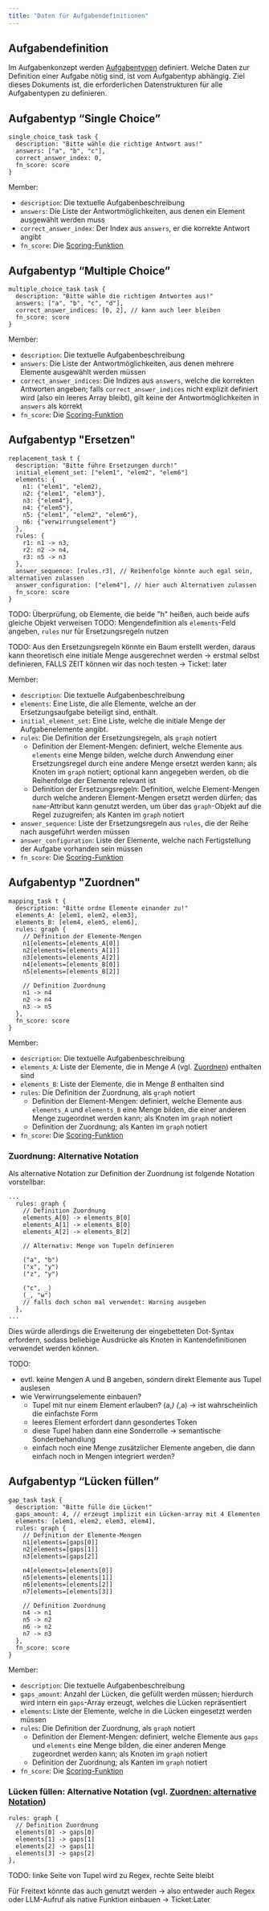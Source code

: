 ```yaml
---
title: "Daten für Aufgabendefinitionen"
---
```


## Aufgabendefinition

Im Aufgabenkonzept werden [Aufgabentypen](../tasks/readme.md#aufgabentypen) definiert.
Welche Daten zur Definition einer Aufgabe nötig sind, ist vom Aufgabentyp abhängig. Ziel
dieses Dokuments ist, die erforderlichen Datenstrukturen für alle Aufgabentypen zu
definieren.

## Aufgabentyp “Single Choice”

```
single_choice_task task {
  description: "Bitte wähle die richtige Antwort aus!"
  answers: ["a", "b", "c"],
  correct_answer_index: 0,
  fn_score: score
}
```

Member:

- `description`: Die textuelle Aufgabenbeschreibung
- `answers`: Die Liste der Antwortmöglichkeiten, aus denen ein Element ausgewählt werden
  muss
- `correct_answer_index`: Der Index aus `answers`, er die korrekte Antwort angibt
- `fn_score`: Die [Scoring-Funktion](../control_mechanisms/reporting.md#scoring-funktion)

## Aufgabentyp “Multiple Choice”

```
multiple_choice_task task {
  description: "Bitte wähle die richtigen Antworten aus!"
  answers: ["a", "b", "c", "d"],
  correct_answer_indices: [0, 2], // kann auch leer bleiben
  fn_score: score
}
```

Member:

- `description`: Die textuelle Aufgabenbeschreibung
- `answers`: Die Liste der Antwortmöglichkeiten, aus denen mehrere Elemente ausgewählt
  werden müssen
- `correct_answer_indices`: Die Indizes aus `answers`, welche die korrekten Antworten
  angeben; falls `correct_answer_indices` nicht explizit definiert wird (also ein leeres
  Array bleibt), gilt keine der Antwortmöglichkeiten in `answers` als korrekt
- `fn_score`: Die [Scoring-Funktion](../control_mechanisms/reporting.md#scoring-funktion)

## Aufgabentyp "Ersetzen"

```
replacement_task t {
  description: "Bitte führe Ersetzungen durch!"
  initial_element_set: ["elem1", "elem2", "elem6"]
  elements: {
    n1: ("elem1", "elem2),
    n2: {"elem1", "elem3"},
    n3: {"elem4"},
    n4: {"elem5"},
    n5: {"elem1", "elem2", "elem6"},
    n6: {"verwirrungselement"}
  },
  rules: {
    r1: n1 -> n3,
    r2: n2 -> n4,
    r3: n5 -> n3
  },
  answer_sequence: [rules.r3], // Reihenfolge könnte auch egal sein, alternativen zulassen
  answer_configuration: ["elem4"], // hier auch Alternativen zulassen
  fn_score: score
}
```

TODO: Überprüfung, ob Elemente, die beide "h" heißen, auch beide aufs gleiche Objekt verweisen
TODO: Mengendefinition als `elements`-Feld angeben, `rules` nur für Ersetzungsregeln nutzen

TODO: Aus den Ersetzungsregeln könnte ein Baum erstellt werden, daraus kann theoretisch eine initiale Menge ausgerechnet
werden -> erstmal selbst definieren, FALLS ZEIT können wir das noch testen -> Ticket: later

Member:

- `description`: Die textuelle Aufgabenbeschreibung
- `elements`: Eine Liste, die alle Elemente, welche an der Ersetzungsaufgabe beteiligt sind,
  enthält.
- `initial_element_set`: Eine Liste, welche die initiale Menge der Aufgabenelemente angibt.
- `rules`: Die Definition der Ersetzungsregeln, als `graph` notiert
  - Definition der Element-Mengen: definiert, welche Elemente aus `elements` eine Menge
    bilden, welche durch Anwendung einer Ersetzungsregel durch eine andere Menge ersetzt
    werden kann; als Knoten im `graph` notiert; optional kann angegeben werden, ob die
    Reihenfolge der Elemente relevant ist
  - Definition der Ersetzungsregeln: Definition, welche Element-Mengen durch welche anderen
    Element-Mengen ersetzt werden dürfen; das `name`-Attribut kann genutzt werden, um über
    das `graph`-Objekt auf die Regel zuzugreifen; als Kanten im `graph` notiert
- `answer_sequence`: Liste der Ersetzungsregeln aus `rules`, die der Reihe nach ausgeführt
  werden müssen
- `answer_configuration`: Liste der Elemente, welche nach Fertigstellung der Aufgabe
  vorhanden sein müssen
- `fn_score`: Die [Scoring-Funktion](../control_mechanisms/reporting.md#scoring-funktion)


## Aufgabentyp "Zuordnen"

```
mapping_task t {
  description: "Bitte ordne Elemente einander zu!"
  elements_A: [elem1, elem2, elem3],
  elements_B: [elem4, elem5, elem6],
  rules: graph {
    // Definition der Elemente-Mengen
    n1[elements=[elements_A[0]]
    n2[elements=[elements_A[1]]
    n3[elements=[elements_A[2]]
    n4[elements=[elements_B[0]]
    n5[elements=[elements_B[2]]

    // Definition Zuordnung
    n1 -> n4
    n2 -> n4
    n3 -> n5
  },
  fn_score: score
}
```

Member:

- `description`: Die textuelle Aufgabenbeschreibung
- `elements_A`: Liste der Elemente, die in Menge $A$ (vgl.
  [Zuordnen](../tasks/readme.md#zuordnen)) enthalten sind
- `elements_B`: Liste der Elemente, die in Menge $B$ enthalten sind
- `rules`: Die Definition der Zuordnung, als `graph` notiert
  - Definition der Element-Mengen: definiert, welche Elemente aus `elements_A` und
    `elements_B` eine Menge bilden, die einer anderen Menge zugeordnet werden kann; als
    Knoten im `graph` notiert
  - Definition der Zuordnung; als Kanten im `graph` notiert
- `fn_score`: Die [Scoring-Funktion](../control_mechanisms/reporting.md#scoring-funktion)

### Zuordnung: Alternative Notation

Als alternative Notation zur Definition der Zuordnung ist folgende Notation vorstellbar:

```
...
  rules: graph {
    // Definition Zuordnung
    elements_A[0] -> elements_B[0]
    elements_A[1] -> elements_B[0]
    elements_A[2] -> elements_B[2]

    // Alternativ: Menge von Tupeln definieren

    ("a", "b")
    ("x", "y")
    ("z", "y")

    ("c", _)
    (_, "w")
    // falls doch schon mal verwendet: Warning ausgeben
  },
...
```

Dies würde allerdings die Erweiterung der eingebetteten Dot-Syntax erfordern, sodass
beliebige Ausdrücke als Knoten in Kantendefinitionen verwendet werden können.

TODO:
- evtl. keine Mengen A und B angeben, sondern direkt Elemente aus Tupel auslesen
- wie Verwirrungselemente einbauen?
  - Tupel mit nur einem Element erlauben? (a,_) (_,a) -> ist wahrscheinlich die einfachste Form
  - leeres Element erfordert dann gesondertes Token
  - diese Tupel haben dann eine Sonderrolle -> semantische Sonderbehandlung
  - einfach noch eine Menge zusätzlicher Elemente angeben, die dann einfach noch in Mengen integriert werden?

## Aufgabentyp “Lücken füllen”

```
gap_task task {
  description: "Bitte fülle die Lücken!"
  gaps_amount: 4, // erzeugt implizit ein Lücken-array mit 4 Elementen
  elements: [elem1, elem2, elem3, elem4],
  rules: graph {
    // Definition der Elemente-Mengen
    n1[elements=[gaps[0]]
    n2[elements=[gaps[1]]
    n3[elements=[gaps[2]]

    n4[elements=[elements[0]]
    n5[elements=[elements[1]]
    n6[elements=[elements[2]]
    n7[elements=[elements[3]]

    // Definition Zuordnung
    n4 -> n1
    n5 -> n2
    n6 -> n2
    n7 -> n3
  },
  fn_score: score
}
```

Member:

- `description`: Die textuelle Aufgabenbeschreibung
- `gaps_amount`: Anzahl der Lücken, die gefüllt werden müssen; hierdurch wird intern ein
  `gaps`-Array erzeugt, welches die Lücken repräsentiert
- `elements`: Liste der Elemente, welche in die Lücken eingesetzt werden müssen
- `rules`: Die Definition der Zuordnung, als `graph` notiert
  - Definition der Element-Mengen: definiert, welche Elemente aus `gaps` und `elements` eine
    Menge bilden, die einer anderen Menge zugeordnet werden kann; als Knoten im `graph`
    notiert
  - Definition der Zuordnung; als Kanten im `graph` notiert
- `fn_score`: Die [Scoring-Funktion](../control_mechanisms/reporting.md#scoring-funktion)


### Lücken füllen: Alternative Notation (vgl. [Zuordnen: alternative Notation](#zuordnung-alternative-notation))

```
rules: graph {
  // Definition Zuordnung
  elements[0] -> gaps[0]
  elements[1] -> gaps[1]
  elements[2] -> gaps[1]
  elements[3] -> gaps[2]
},
```

TODO: linke Seite von Tupel wird zu Regex, rechte Seite bleibt

Für Freitext könnte das auch genutzt werden -> also entweder auch Regex oder LLM-Aufruf
als native Funktion einbauen -> Ticket:Later
